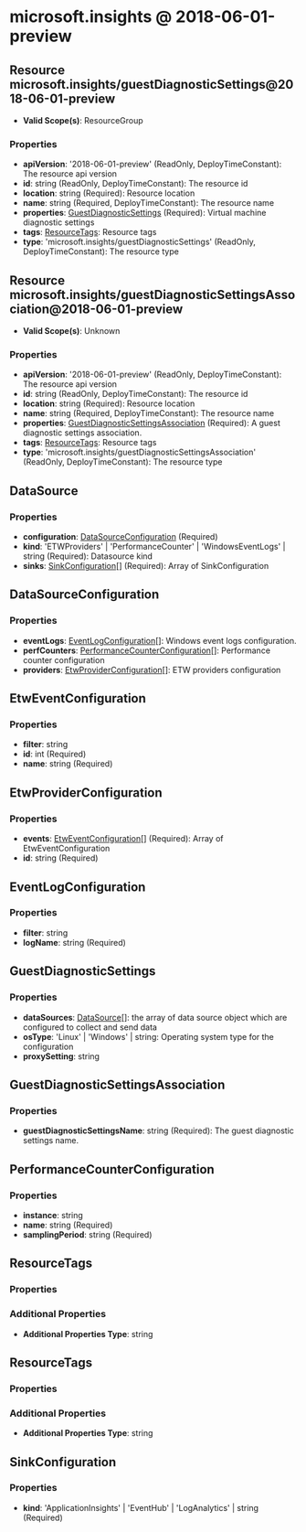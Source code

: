 # microsoft.insights @ 2018-06-01-preview

## Resource microsoft.insights/guestDiagnosticSettings@2018-06-01-preview
* **Valid Scope(s)**: ResourceGroup
### Properties
* **apiVersion**: '2018-06-01-preview' (ReadOnly, DeployTimeConstant): The resource api version
* **id**: string (ReadOnly, DeployTimeConstant): The resource id
* **location**: string (Required): Resource location
* **name**: string (Required, DeployTimeConstant): The resource name
* **properties**: [GuestDiagnosticSettings](#guestdiagnosticsettings) (Required): Virtual machine diagnostic settings
* **tags**: [ResourceTags](#resourcetags): Resource tags
* **type**: 'microsoft.insights/guestDiagnosticSettings' (ReadOnly, DeployTimeConstant): The resource type

## Resource microsoft.insights/guestDiagnosticSettingsAssociation@2018-06-01-preview
* **Valid Scope(s)**: Unknown
### Properties
* **apiVersion**: '2018-06-01-preview' (ReadOnly, DeployTimeConstant): The resource api version
* **id**: string (ReadOnly, DeployTimeConstant): The resource id
* **location**: string (Required): Resource location
* **name**: string (Required, DeployTimeConstant): The resource name
* **properties**: [GuestDiagnosticSettingsAssociation](#guestdiagnosticsettingsassociation) (Required): A guest diagnostic settings association.
* **tags**: [ResourceTags](#resourcetags): Resource tags
* **type**: 'microsoft.insights/guestDiagnosticSettingsAssociation' (ReadOnly, DeployTimeConstant): The resource type

## DataSource
### Properties
* **configuration**: [DataSourceConfiguration](#datasourceconfiguration) (Required)
* **kind**: 'ETWProviders' | 'PerformanceCounter' | 'WindowsEventLogs' | string (Required): Datasource kind
* **sinks**: [SinkConfiguration](#sinkconfiguration)[] (Required): Array of SinkConfiguration

## DataSourceConfiguration
### Properties
* **eventLogs**: [EventLogConfiguration](#eventlogconfiguration)[]: Windows event logs configuration.
* **perfCounters**: [PerformanceCounterConfiguration](#performancecounterconfiguration)[]: Performance counter configuration
* **providers**: [EtwProviderConfiguration](#etwproviderconfiguration)[]: ETW providers configuration

## EtwEventConfiguration
### Properties
* **filter**: string
* **id**: int (Required)
* **name**: string (Required)

## EtwProviderConfiguration
### Properties
* **events**: [EtwEventConfiguration](#etweventconfiguration)[] (Required): Array of EtwEventConfiguration
* **id**: string (Required)

## EventLogConfiguration
### Properties
* **filter**: string
* **logName**: string (Required)

## GuestDiagnosticSettings
### Properties
* **dataSources**: [DataSource](#datasource)[]: the array of data source object which are configured to collect and send data
* **osType**: 'Linux' | 'Windows' | string: Operating system type for the configuration
* **proxySetting**: string

## GuestDiagnosticSettingsAssociation
### Properties
* **guestDiagnosticSettingsName**: string (Required): The guest diagnostic settings name.

## PerformanceCounterConfiguration
### Properties
* **instance**: string
* **name**: string (Required)
* **samplingPeriod**: string (Required)

## ResourceTags
### Properties
### Additional Properties
* **Additional Properties Type**: string

## ResourceTags
### Properties
### Additional Properties
* **Additional Properties Type**: string

## SinkConfiguration
### Properties
* **kind**: 'ApplicationInsights' | 'EventHub' | 'LogAnalytics' | string (Required)


